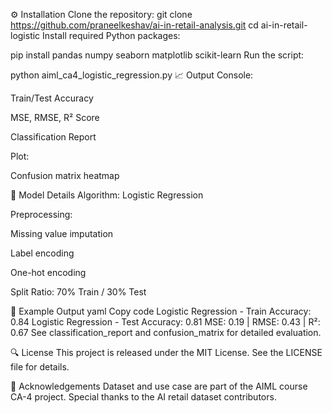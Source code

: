 ⚙️ Installation
Clone the repository:
git clone https://github.com/praneelkeshav/ai-in-retail-analysis.git
cd ai-in-retail-logistic
Install required Python packages:

pip install pandas numpy seaborn matplotlib scikit-learn
Run the script:

python aiml_ca4_logistic_regression.py
📈 Output
Console:

Train/Test Accuracy

MSE, RMSE, R² Score

Classification Report

Plot:

Confusion matrix heatmap

🧠 Model Details
Algorithm: Logistic Regression

Preprocessing:

Missing value imputation

Label encoding

One-hot encoding

Split Ratio: 70% Train / 30% Test

📌 Example Output
yaml
Copy code
Logistic Regression - Train Accuracy: 0.84
Logistic Regression - Test Accuracy: 0.81
MSE: 0.19 | RMSE: 0.43 | R²: 0.67
See classification_report and confusion_matrix for detailed evaluation.

🔍 License
This project is released under the MIT License. See the LICENSE file for details.

🙌 Acknowledgements
Dataset and use case are part of the AIML course CA-4 project. Special thanks to the AI retail dataset contributors.

